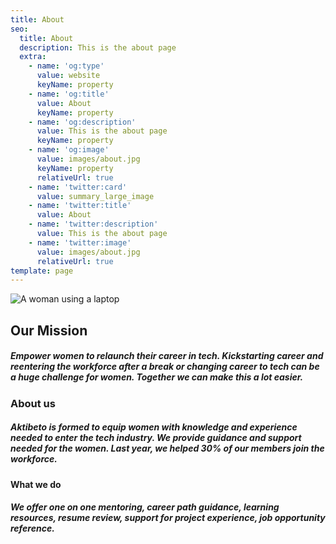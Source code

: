```yaml
---
title: About
seo:
  title: About
  description: This is the about page
  extra:
    - name: 'og:type'
      value: website
      keyName: property
    - name: 'og:title'
      value: About
      keyName: property
    - name: 'og:description'
      value: This is the about page
      keyName: property
    - name: 'og:image'
      value: images/about.jpg
      keyName: property
      relativeUrl: true
    - name: 'twitter:card'
      value: summary_large_image
    - name: 'twitter:title'
      value: About
    - name: 'twitter:description'
      value: This is the about page
    - name: 'twitter:image'
      value: images/about.jpg
      relativeUrl: true
template: page
---
```

![A woman using a laptop](/images/about.jpg)

## **Our Mission**

##### Empower women to relaunch their career in tech. Kickstarting career and reentering the workforce after a break or changing career to tech can be a huge challenge for women. Together we can make this a lot easier.

### About us

##### Aktibeto is formed to equip women with knowledge and experience needed to enter the tech industry. We provide guidance and support needed for the women. Last year, we helped 30% of our members join the workforce.

#### What we do

##### We offer one on one mentoring, career path guidance, learning resources, resume review, support for project experience, job opportunity reference. 
